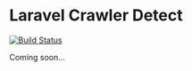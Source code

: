 Laravel Crawler Detect
=======
[![Build Status](https://img.shields.io/travis/JayBizzle/Laravel-Crawler-Detect.svg?style=flat-square)](https://travis-ci.org/JayBizzle/Laravel-Crawler-Detect)

Coming soon...
